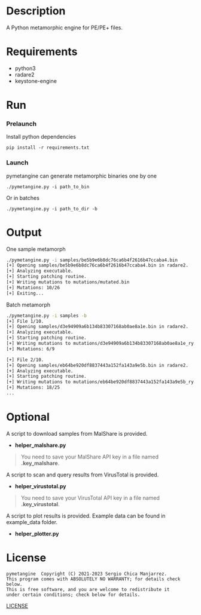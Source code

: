 # Description
A Python metamorphic engine for PE/PE+ files.

# Requirements
- python3
- radare2
- keystone-engine

# Run
### Prelaunch
Install python dependencies

`pip install -r requirements.txt`

### Launch
pymetangine can generate metamorphic binaries one by one

`./pymetangine.py -i path_to_bin`

Or in batches

`./pymetangine.py -i path_to_dir -b`

# Output

One sample metamorph

```bash
./pymetangine.py -i samples/be5b9e6b8dc76ca6b4f2616b47ccaba4.bin
[+] Opening samples/be5b9e6b8dc76ca6b4f2616b47ccaba4.bin in radare2.
[+] Analyzing executable.
[+] Starting patching routine.
[+] Writing mutations to mutations/mutated.bin
[+] Mutations: 10/26
[+] Exiting...
```

Batch metamorph
```bash
./pymetangine.py -i samples -b
[+] File 1/10.
[+] Opening samples/d3e94909a6b134b83307168ab0ae8a1e.bin in radare2.
[+] Analyzing executable.
[+] Starting patching routine.
[+] Writing mutations to mutations/d3e94909a6b134b83307168ab0ae8a1e_ry.bin
[+] Mutations: 6/9

[+] File 2/10.
[+] Opening samples/eb64be920df8837443a152fa143a9e5b.bin in radare2.
[+] Analyzing executable.
[+] Starting patching routine.
[+] Writing mutations to mutations/eb64be920df8837443a152fa143a9e5b_ry.bin
[+] Mutations: 18/25
...
```

# Optional
A script to download samples from MalShare is provided.

- **helper_malshare.py**

> You need to save your MalShare API key in a file named **.key_malshare**.

A script to scan and query results from VirusTotal is provided.

- **helper_virustotal.py**

> You need to save your VirusTotal API key in a file named **.key_virustotal**.

A script to plot results is provided. Example data can be found in example_data folder.

- **helper_plotter.py**

# License
    pymetangine  Copyright (C) 2021-2023 Sergio Chica Manjarrez.
    This program comes with ABSOLUTELY NO WARRANTY; for details check below.
    This is free software, and you are welcome to redistribute it
    under certain conditions; check below for details.

[LICENSE](https://github.com/scmanjarrez/pymetangine/blob/master/LICENSE)
